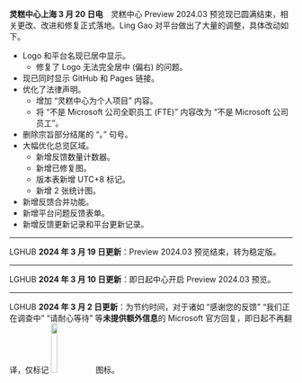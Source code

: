 **灵糕中心上海 3 月 20 日电**&emsp;灵糕中心 Preview 2024.03 预览现已圆满结束，相关更改、改进和修复正式落地。Ling Gao 对平台做出了大量的调整，具体改动如下。

- Logo 和平台名现已居中显示。
  - 修复了 Logo 无法完全居中 (偏右) 的问题。
- 现已同时显示 GitHub 和 Pages 链接。
- 优化了法律声明。
  - 增加 “灵糕中心为个人项目” 内容。
  - 将 “不是 Microsoft 公司全职员工 (FTE)” 内容改为 “不是 Microsoft 公司员工”。
- 删除宗旨部分结尾的 “。” 句号。
- 大幅优化总览区域。
  - 新增反馈数量计数器。
  - 新增已修复图。
  - 版本表新增 UTC+8 标记。
  - 新增 2 张统计图。
- 新增反馈合并功能。
- 新增平台问题反馈表单。
- 新增反馈更新记录和平台更新记录。

---

LGHUB **2024 年 3 月 19 日更新**：Preview 2024.03 预览结束，转为稳定版。

---

LGHUB **2024 年 3 月 10 日更新**：即日起中心开启 Preview 2024.03 预览。

---

LGHUB **2024 年 3 月 2 日更新**：为节约时间，对于诸如 “感谢您的反馈” “我们正在调查中” “请耐心等待” 等**未提供额外信息**的 Microsoft 官方回复，即日起不再翻译，仅标记 <img src="https://github.com/Lingggao/LGHUB/blob/main/Images/M.png?raw=true" width = "15%" /> 图标。